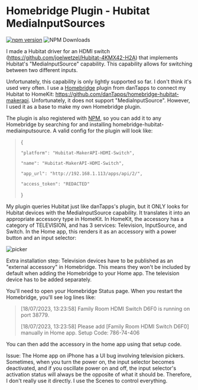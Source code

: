 # Homebridge Plugin - Hubitat MediaInputSources

[![npm version](https://badge.fury.io/js/homebridge-hubitat-mediainputsource.svg)](https://badge.fury.io/js/homebridge-hubitat-mediainputsource)
![NPM Downloads](https://img.shields.io/npm/dt/:homebridge-hubitat-mediainputsource)

I made a Hubitat driver for an HDMI switch (https://github.com/joelwetzel/Hubitat-4KMX42-H2A) that implements Hubitat's "MediaInputSource" capability.  This capability allows for switching between two different inputs.

Unfortunately, this capability is only lightly supported so far.  I don't think it's used very often.  I use a [Homebridge](https://homebridge.io) plugin from danTapps to connect my Hubitat to HomeKit:  https://github.com/danTapps/homebridge-hubitat-makerapi.  Unfortunately, it does not support "MediaInputSource".  However, I used it as a base to make my own Homebridge plugin.

The plugin is also registered with [NPM](https://www.npmjs.com/package/homebridge-hubitat-mediainputsource), so you can add it to any Homebridge by searching for and installing homebridge-hubitat-mediainputsource.  A valid config for the plugin will look like:

> {
> 
>     "platform": "Hubitat-MakerAPI-HDMI-Switch",
> 
>     "name": "Hubitat-MakerAPI-HDMI-Switch",
> 
>     "app_url": "http://192.168.1.113/apps/api/2/",
> 
>     "access_token": "REDACTED"
> 
> }

My plugin queries Hubitat just like danTapps's plugin, but it ONLY looks for Hubitat devices with the MediaInputSource capability. It translates it into an appropriate accessory type in HomeKit.  In HomeKit, the accessory has a category of TELEVISION, and has 3 services:  Television, InputSource, and Switch.  In the Home app, this renders it as an accessory with a power button and an input selector:

![picker](https://github.com/joelwetzel/homebridge-hubitat-mediainputsource/assets/5503931/eba88365-ae36-4123-ae74-6d891c7c49fb)

Extra installation step:  Television devices have to be published as an "external accessory" in Homebridge.  This means they won't be included by default when adding the Homebridge to your Home app.  The television device has to be added separately.

You'll need to open your Homebridge Status page.  When you restart the Homebridge, you'll see log lines like:
>[18/07/2023, 13:23:58] Family Room HDMI Switch D6F0 is running on port 38779.
>
>[18/07/2023, 13:23:58] Please add [Family Room HDMI Switch D6F0] manually in Home app. Setup Code: 786-74-406

You can then add the accessory in the home app using that setup code.

Issue:  The Home app on iPhone has a UI bug involving television pickers.  Sometimes, when you turn the power on, the input selector becomes deactivated, and if you oscillate power on and off, the input selector's activation status will always be the opposite of what it should be.  Therefore, I don't really use it directly.  I use the Scenes to control everything.



